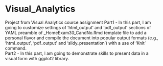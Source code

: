 # Visual_Analytics
Project from Visual Analytics cource assignment
Part1 - In this part, I am going to customize settings of ‘html_output’ and ‘pdf_output’ sections of YAML
preamble of _HomeExam30_CandNo.Rmd template file to add a personal flavor and compile the document into
popular output formats (e.g., ‘html_output’, ‘pdf_output’ and ‘slidy_presentation’) with a use of ‘Knit’
command.  
Part2 - In this part, I am going to demonstrate skills to present data in a visual form with ggplot2 library.

